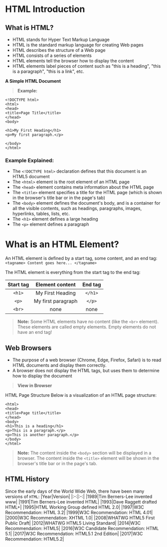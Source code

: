 # HTML Introduction

## What is HTML?
- HTML stands for Hyper Text Markup Language
- HTML is the standard markup language for creating Web pages
- HTML describes the structure of a Web page
- HTML consists of a series of elements
- HTML elements tell the browser how to display the content
- HTML elements label pieces of content such as "this is a heading", "this is a paragraph", "this is a link", etc.

**A Simple HTML Document**
> **Example:**
```
<!DOCTYPE html>
<html>
<head>
<title>Page Title</title>
</head>
<body>

<h1>My First Heading</h1>
<p>My first paragraph.</p>

</body>
</html>
```
### Example Explained:
- The `<!DOCTYPE html>` declaration defines that this document is an HTML5 document
- The `<html>` element is the root element of an HTML page
- The `<head>` element contains meta information about the HTML page
- The `<title>` element specifies a title for the HTML page (which is shown in the browser's title bar or in the page's tab)
- The `<body>` element defines the document's body, and is a container for all the visible contents, such as headings, paragraphs, images, hyperlinks, tables, lists, etc.
- The `<h1>` element defines a large heading
- The `<p>` element defines a paragraph

# What is an HTML Element?
An HTML element is defined by a start tag, some content, and an end tag:
`<tagname> Content goes here... </tagname>`

The HTML element is everything from the start tag to the end tag:

|Start tag|Element content|End tag|
|:-:|:-:|:-:|
|`<h1>`|My First Heading	|`</h1>`|
|`<p>`|My first paragraph|`</p>`|
|`<br>`|none	|none|

> **Note:** Some HTML elements have no content (like the `<br>` element). These elements are called empty elements. Empty elements do not have an end tag!

## Web Browsers
- The purpose of a web browser (Chrome, Edge, Firefox, Safari) is to read HTML documents and display them correctly.
- A browser does not display the HTML tags, but uses them to determine how to display the document

> **View in Browser**

HTML Page Structure
Below is a visualization of an HTML page structure:
```
<html>
<head>
<title>Page title</title>
</head>
<body>
<h1>This is a heading</h1>
<p>This is a paragraph.</p>
<p>This is another paragraph.</p>
</body>
</html>
```
> **Note:** The content inside the `<body>` section will be displayed in a browser. The content inside the `<title>` element will be shown in the browser's title bar or in the page's tab.

## HTML History
Since the early days of the World Wide Web, there have been many versions of `HTML`:
|Year|Version|
|:-:|:-:|
|1989|Tim Berners-Lee invented www|
|1991|Tim Berners-Lee invented HTML|
|1993|Dave Raggett drafted HTML+|
|1995|HTML Working Group defined HTML 2.0|
|1997|W3C Recommendation: HTML 3.2|
|1999|W3C Recommendation: HTML 4.01|
|2000|W3C Recommendation: XHTML 1.0|
|2008|WHATWG HTML5 First Public Draft|
|2012|WHATWG HTML5 Living Standard|
|2014|W3C Recommendation: HTML5|
|2016|W3C Candidate Recommendation: HTML 5.1|
|2017|W3C Recommendation: HTML5.1 2nd Edition|
|2017|W3C Recommendation: HTML5.2|